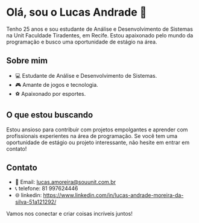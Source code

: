 # Olá, sou o Lucas Andrade 👋

Tenho 25 anos e sou estudante de Análise e Desenvolvimento de Sistemas na Unit Faculdade Tiradentes, em Recife. Estou apaixonado pelo mundo da programação e busco uma oportunidade de estágio na área.

## Sobre mim

- 💻 Estudante de Análise e Desenvolvimento de Sistemas.
- 🎮 Amante de jogos e tecnologia.
- ⚽ Apaixonado por esportes.

## O que estou buscando

Estou ansioso para contribuir com projetos empolgantes e aprender com profissionais experientes na área de programação. Se você tem uma oportunidade de estágio ou projeto interessante, não hesite em entrar em contato!

## Contato

- 📧 Email: lucas.amoreira@souunit.com.br
- 📞 telefone: 81 997624446
- 🌐 linkedin: https://www.linkedin.com/in/lucas-andrade-moreira-da-silva-51a121292/

Vamos nos conectar e criar coisas incríveis juntos!
